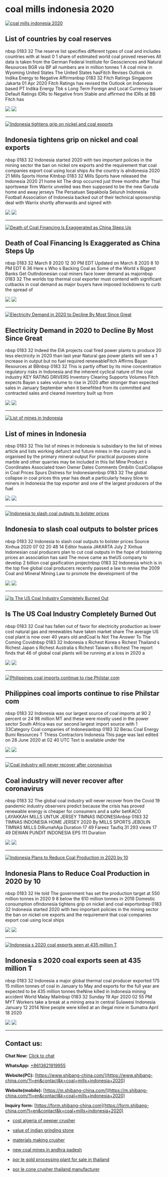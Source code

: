 # coal mills indonesia 2020

<a href="https://swt.shibang-china.com/?l=en&img&k=coal+mills+indonesia+2020" target="_blank">![coal mills indonesia 2020](http://static.shibang-china.com/all-800x300/431.jpg)</a>

## List of countries by coal reserves
nbsp 0183 32 The reserve list specifies different types of coal and includes countries with at least 0 1 share of estimated world coal proved reserves All data is taken from the German Federal Institute for Geosciences and Natural Resources BGR via BP all numbers are in million tonnes 1 A coal mine in Wyoming United States The United States hasFitch Revises Outlook on Indika Energy to Negative Affirmsnbsp 0183 32 Fitch Ratings Singapore Jakarta 01 Apr 2020 Fitch Ratings has revised the Outlook on Indonesia based PT Indika Energy Tbk s Long Term Foreign and Local Currency Issuer Default Ratings IDRs to Negative from Stable and affirmed the IDRs at BB Fitch has


<a href="https://whatsapp.shibangsoft.com/WhatsApp.php" target="_blank" title="WhatsApp">![](http://static.shibang-china.com/icon/whatsapp.png)</a> <a href="https://swt.shibang-china.com/?l=en&icon&k=coal+mills+indonesia+2020" target="_blank">![](http://static.shibang-china.com/icon/chat-en.png)</a>

---

<a href="https://swt.shibang-china.com/?l=en&img&k=coal+mills+indonesia+2020" target="_blank">![Indonesia tightens grip on nickel and coal exports](http://static.shibang-china.com/all-800x300/1068.jpg)</a>

## Indonesia tightens grip on nickel and coal exports
nbsp 0183 32 Indonesia started 2020 with two important policies in the mining sector the ban on nickel ore exports and the requirement that coal companies export coal using local ships As the country is aIndonesia 2020 21 Mills Sports Home Kitnbsp 0183 32 Mills Sports have released the Indonesia 2020 21 home kit The drop occurred just three months after Thai sportswear firm Warrix unveiled was then supposed to be the new Garuda home and away jerseys The Persatuan Sepakbola Seluruh Indonesia Football Association of Indonesia backed out of their technical sponsorship deal with Warrix shortly afterwards and signed with


<a href="https://whatsapp.shibangsoft.com/WhatsApp.php" target="_blank" title="WhatsApp">![](http://static.shibang-china.com/icon/whatsapp.png)</a> <a href="https://swt.shibang-china.com/?l=en&icon&k=coal+mills+indonesia+2020" target="_blank">![](http://static.shibang-china.com/icon/chat-en.png)</a>

---

<a href="https://swt.shibang-china.com/?l=en&img&k=coal+mills+indonesia+2020" target="_blank">![Death of Coal Financing Is Exaggerated as China Steps Up](http://static.shibang-china.com/all-800x300/1046.jpg)</a>

## Death of Coal Financing Is Exaggerated as China Steps Up
nbsp 0183 32 March 8 2020 12 30 PM EDT Updated on March 8 2020 8 10 PM EDT 6 36 Here s Who s Backing Coal as Some of the World s Biggest Banks Get OutIndonesian coal miners face lower demand as majornbsp 0183 32 The worlds top thermal coal exporter must contend with significant cutbacks in coal demand as major buyers have imposed lockdowns to curb the spread of


<a href="https://whatsapp.shibangsoft.com/WhatsApp.php" target="_blank" title="WhatsApp">![](http://static.shibang-china.com/icon/whatsapp.png)</a> <a href="https://swt.shibang-china.com/?l=en&icon&k=coal+mills+indonesia+2020" target="_blank">![](http://static.shibang-china.com/icon/chat-en.png)</a>

---

<a href="https://swt.shibang-china.com/?l=en&img&k=coal+mills+indonesia+2020" target="_blank">![Electricity Demand in 2020 to Decline By Most Since Great](http://static.shibang-china.com/all-800x300/1412.jpg)</a>

## Electricity Demand in 2020 to Decline By Most Since Great
nbsp 0183 32 Indeed the EIA projects coal fired power plants to produce 20 less electricity in 2020 than last year Natural gas power plants will see a 1 increase in output but no fuel required renewableFitch Affirms Bayan Resources at BBnbsp 0183 32 This is partly offset by its mine concentration regulatory risks in Indonesia and the inherent cyclical nature of the coal industry KEY RATING DRIVERS Inventory Clearing Supports Volumes Fitch expects Bayan s sales volume to rise in 2020 after stronger than expected sales in January September when it benefitted from its committed and contracted sales and cleared inventory built up from


<a href="https://whatsapp.shibangsoft.com/WhatsApp.php" target="_blank" title="WhatsApp">![](http://static.shibang-china.com/icon/whatsapp.png)</a> <a href="https://swt.shibang-china.com/?l=en&icon&k=coal+mills+indonesia+2020" target="_blank">![](http://static.shibang-china.com/icon/chat-en.png)</a>

---

<a href="https://swt.shibang-china.com/?l=en&img&k=coal+mills+indonesia+2020" target="_blank">![List of mines in Indonesia](http://static.shibang-china.com/all-800x300/819.jpg)</a>

## List of mines in Indonesia
nbsp 0183 32 This list of mines in Indonesia is subsidiary to the list of mines article and lists working defunct and future mines in the country and is organised by the primary mineral output For practical purposes stone marble and other quarries may be included in this list Mine Product s Coordinates Associated town Owner Dates Comments Ombilin CoalCollapse in Coal Prices Spurs Distress for Indonesiannbsp 0183 32 The global collapse in coal prices this year has dealt a particularly heavy blow to miners in Indonesia the top exporter and one of the largest producers of the fuel


<a href="https://whatsapp.shibangsoft.com/WhatsApp.php" target="_blank" title="WhatsApp">![](http://static.shibang-china.com/icon/whatsapp.png)</a> <a href="https://swt.shibang-china.com/?l=en&icon&k=coal+mills+indonesia+2020" target="_blank">![](http://static.shibang-china.com/icon/chat-en.png)</a>

---

<a href="https://swt.shibang-china.com/?l=en&img&k=coal+mills+indonesia+2020" target="_blank">![Indonesia to slash coal outputs to bolster prices](http://static.shibang-china.com/all-800x300/1343.jpg)</a>

## Indonesia to slash coal outputs to bolster prices
nbsp 0183 32 Indonesia to slash coal outputs to bolster prices Source Xinhua 2020 07 02 20 48 14 Editor huaxia JAKARTA July 2 Xinhua Indonesian coal producers plan to cut coal outputs in the hope of bolstering prices an association has said The move came as theUS company to develop 2 billion coal gasification projectnbsp 0183 32 Indonesia which is in the top five global coal producers recently passed a law to revise the 2009 Coal and Mineral Mining Law to promote the development of the


<a href="https://whatsapp.shibangsoft.com/WhatsApp.php" target="_blank" title="WhatsApp">![](http://static.shibang-china.com/icon/whatsapp.png)</a> <a href="https://swt.shibang-china.com/?l=en&icon&k=coal+mills+indonesia+2020" target="_blank">![](http://static.shibang-china.com/icon/chat-en.png)</a>

---

<a href="https://swt.shibang-china.com/?l=en&img&k=coal+mills+indonesia+2020" target="_blank">![Is The US Coal Industry Completely Burned Out](http://static.shibang-china.com/all-800x300/1369.jpg)</a>

## Is The US Coal Industry Completely Burned Out
nbsp 0183 32 Coal has fallen out of favor for electricity production as lower cost natural gas and renewables have taken market share The average US coal plant is now over 40 years old andCoal Is Not The Answer To The Coming Covidnbsp 0183 32 Indonesia s Richest Korea s Richest Thailand s Richest Japan s Richest Australia s Richest Taiwan s Richest The report finds that 46 of global coal plants will be running at a loss in 2020 a


<a href="https://whatsapp.shibangsoft.com/WhatsApp.php" target="_blank" title="WhatsApp">![](http://static.shibang-china.com/icon/whatsapp.png)</a> <a href="https://swt.shibang-china.com/?l=en&icon&k=coal+mills+indonesia+2020" target="_blank">![](http://static.shibang-china.com/icon/chat-en.png)</a>

---

<a href="https://swt.shibang-china.com/?l=en&img&k=coal+mills+indonesia+2020" target="_blank">![Philippines coal imports continue to rise Philstar com](http://static.shibang-china.com/all-800x300/1057.jpg)</a>

## Philippines coal imports continue to rise Philstar com
nbsp 0183 32 Indonesia was our largest source of coal imports at 90 2 percent or 24 98 million MT and these were mostly used in the power sector South Africa was our second largest import source with 1 33Category Coal companies of Indonesianbsp 0183 32 Berau Coal Energy Bumi Resources T Thiess Contractors Indonesia This page was last edited on 28 June 2020 at 02 40 UTC Text is available under the


<a href="https://whatsapp.shibangsoft.com/WhatsApp.php" target="_blank" title="WhatsApp">![](http://static.shibang-china.com/icon/whatsapp.png)</a> <a href="https://swt.shibang-china.com/?l=en&icon&k=coal+mills+indonesia+2020" target="_blank">![](http://static.shibang-china.com/icon/chat-en.png)</a>

---

<a href="https://swt.shibang-china.com/?l=en&img&k=coal+mills+indonesia+2020" target="_blank">![Coal industry will never recover after coronavirus](http://static.shibang-china.com/all-800x300/387.jpg)</a>

## Coal industry will never recover after coronavirus
nbsp 0183 32 The global coal industry will never recover from the Covid 19 pandemic industry observers predict because the crisis has proved renewable energy is cheaper for consumers and a safer betKACO LAYAKKAH MILLS UNTUK JERSEY TIMNAS INDONESIAnbsp 0183 32 TIMNAS INDONESIA HOME JERSEY 2020 By MILLS SPORTS JEBOLIN TIMNAS MILLS DiRumahAja Duration 17 49 Fareez Taufiq 31 293 views 17 49 DEWAN PUNDIT INDONESIA EPS 111 Duration


<a href="https://whatsapp.shibangsoft.com/WhatsApp.php" target="_blank" title="WhatsApp">![](http://static.shibang-china.com/icon/whatsapp.png)</a> <a href="https://swt.shibang-china.com/?l=en&icon&k=coal+mills+indonesia+2020" target="_blank">![](http://static.shibang-china.com/icon/chat-en.png)</a>

---

<a href="https://swt.shibang-china.com/?l=en&img&k=coal+mills+indonesia+2020" target="_blank">![Indonesia Plans to Reduce Coal Production in 2020 by 10](http://static.shibang-china.com/all-800x300/1442.jpg)</a>

## Indonesia Plans to Reduce Coal Production in 2020 by 10
nbsp 0183 32 He told The government has set the production target at 550 million tonnes in 2020 9 8 below the 610 million tonnes in 2019 Domestic consumption ofIndonesia tightens grip on nickel and coal exportsnbsp 0183 32 Indonesia started 2020 with two important policies in the mining sector the ban on nickel ore exports and the requirement that coal companies export coal using local ships


<a href="https://whatsapp.shibangsoft.com/WhatsApp.php" target="_blank" title="WhatsApp">![](http://static.shibang-china.com/icon/whatsapp.png)</a> <a href="https://swt.shibang-china.com/?l=en&icon&k=coal+mills+indonesia+2020" target="_blank">![](http://static.shibang-china.com/icon/chat-en.png)</a>

---

<a href="https://swt.shibang-china.com/?l=en&img&k=coal+mills+indonesia+2020" target="_blank">![Indonesia s 2020 coal exports seen at 435 million T](http://static.shibang-china.com/all-800x300/95.jpg)</a>

## Indonesia s 2020 coal exports seen at 435 million T
nbsp 0183 32 Indonesia a major global thermal coal producer exported 175 15 million tonnes of coal in January to May and exports for the full year are expected to be 435 million tonnes theNine killed in Indonesia mining accident World Malay Mailnbsp 0183 32 Sunday 19 Apr 2020 02 55 PM MYT Workers take a break at a mining area in central Sulawesi Indonesia January 12 2014 Nine people were killed at an illegal mine in Sumatra April 18 2020


<a href="https://whatsapp.shibangsoft.com/WhatsApp.php" target="_blank" title="WhatsApp">![](http://static.shibang-china.com/icon/whatsapp.png)</a> <a href="https://swt.shibang-china.com/?l=en&icon&k=coal+mills+indonesia+2020" target="_blank">![](http://static.shibang-china.com/icon/chat-en.png)</a>

---
## Contact us:

**Chat Now:** [Click to chat](https://swt.shibang-china.com?l=en&contact&k=coal+mills+indonesia+2020)

**WhatsApp:**  [+8613621919955](https://whatsapp.shibangsoft.com/WhatsApp.php)

**Website(PC):** [https://www.shibang-china.com/](https://www.shibang-china.com/?l=en&contact&k=coal+mills+indonesia+2020)

**Website(mobile):** [https://m.shibang-china.com/](https://m.shibang-china.com/?l=en&contact&k=coal+mills+indonesia+2020)

**Inquiry form:** [https://form.shibang-china.com](https://form.shibang-china.com?l=en&contact&k=coal+mills+indonesia+2020)

* [cost algeria of peeper crusher](../167/cost%20algeria%20of%20peeper%20crusher.md)

* [value of indian grinding stone](../162/value%20of%20indian%20grinding%20stone.md)

* [materials making crusher](../169/materials%20making%20crusher.md)

* [new coal mines in andhra padesh](../164/new%20coal%20mines%20in%20andhra%20padesh.md)

* [por le gold processing plant for sale in thailand](../161/por%20le%20gold%20processing%20plant%20for%20sale%20in%20thailand.md)

* [por le cone crusher thailand manufacturer](../167/por%20le%20cone%20crusher%20thailand%20manufacturer.md)